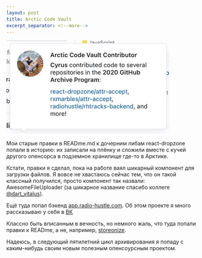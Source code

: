 ```yaml
---
layout: post
title: Arctic Code Vault
excerpt_separator: <!--more-->
---
```


![Arctic Code Vault](/assets/arctic-code-vault.jpg)

Мои старые правки в READme.md к дочерним либам react-dropzone попали в историю: их записали на плёнку и сложили вместе с кучей другого опенсорса в подземное хранилище где-то в Арктике.

<!--more-->

Кстати, правки я сделал, пока на работе ваял шикарный компонент для загрузки файлов. Я вовсе не хвастаюсь сейчас тем, что он такой классный получился, просто компонент так назвали: AwesomeFileUploader (за шикарное название спасибо коллеге [@dart_vitalus](https://instagram.com/dart_vitalus)).

Ещё туда попал бэкенд [app.radio-hustle.com](https://app.radio-hustle.com). Об этом проекте я много рассказываю у себя в [ВК](https://vk.com/octav)

Классно быть вписанным в вечность, но немного жаль, что туда попали правки к READme, а не, например, [storeonize](https://github.com/octav47/storeonize).

Надеюсь, в следующий пятилетний цикл архивирования я попаду с каким-нибудь своим новым полезным опенсоурсным проектом.
